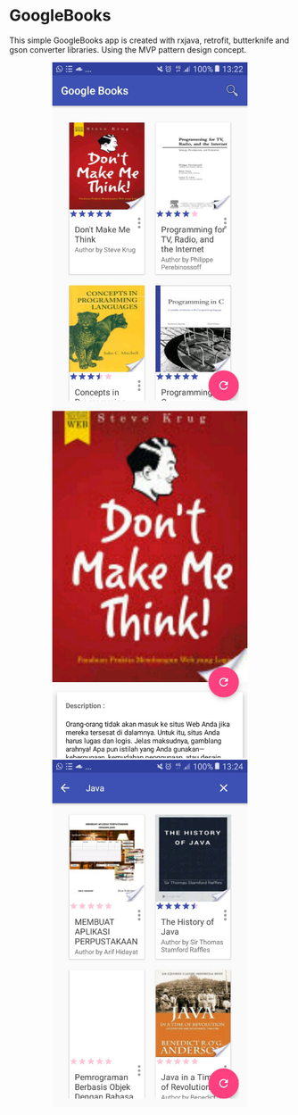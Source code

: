 # GoogleBooks
This simple GoogleBooks app is created with rxjava, retrofit, butterknife and gson converter libraries. Using the MVP pattern design concept.

<p align="center">
  <img src="/screenshoot/Home.jpg" width="350"/>
  <img src="/screenshoot/Detail Book.jpg" width="350"/>
  <img src="/screenshoot/Search Book.jpg" width="350"/>
</p>
